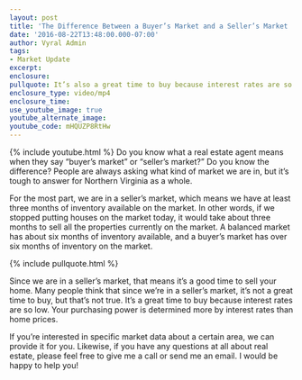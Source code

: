 ```yaml
---
layout: post
title: 'The Difference Between a Buyer’s Market and a Seller’s Market '
date: '2016-08-22T13:48:00.000-07:00'
author: Vyral Admin
tags:
- Market Update
excerpt:
enclosure:
pullquote: It’s also a great time to buy because interest rates are so low.
enclosure_type: video/mp4
enclosure_time:
use_youtube_image: true
youtube_alternate_image:
youtube_code: mHQUZP8RtHw
---
```

{% include youtube.html %}
Do you know what a real estate agent means when they say “buyer’s market” or “seller’s market?” Do you know the difference? People are always asking what kind of market we are in, but it’s tough to answer for Northern Virginia as a whole.

For the most part, we are in a seller’s market, which means we have at least three months of inventory available on the market. In other words, if we stopped putting houses on the market today, it would take about three months to sell all the properties currently on the market. A balanced market has about six months of inventory available, and a buyer’s market has over six months of inventory on the market.

{% include pullquote.html %}

Since we are in a seller’s market, that means it’s a good time to sell your home. Many people think that since we’re in a seller’s market, it’s not a great time to buy, but that’s not true. It’s a great time to buy because interest rates are so low. Your purchasing power is determined more by interest rates than home prices.

If you’re interested in specific market data about a certain area, we can provide it for you. Likewise, if you have any questions at all about real estate, please feel free to give me a call or send me an email. I would be happy to help you!
